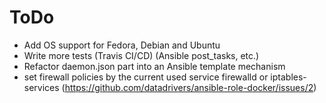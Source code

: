 # ToDo

- Add OS support for Fedora, Debian and Ubuntu
- Write more tests (Travis CI/CD) (Ansible post_tasks, etc.)
- Refactor daemon.json part into an Ansible template mechanism
- set firewall policies by the current used service firewalld or iptables-services (https://github.com/datadrivers/ansible-role-docker/issues/2)
